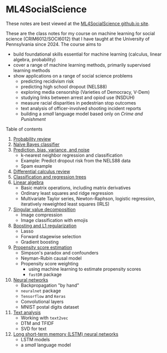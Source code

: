 # ML4SocialScience

These notes are best viewed at the [ML4SocialScience github.io site](https://gregridgeway.github.io/ML4SocialScience).

These are the class notes for my course on machine learning for social science (CRIM6012/SOCI6012) that I have taught at the University of Pennsylvania since 2024. The course aims to 
-  build foundational skills essential for machine learning (calculus, linear algebra, probability)
-  cover a range of machine learning methods, primarily supervised learning methods
-  show applications on a range of social science problems
   -  predicting recidivism risk
   -  predicting high school dropout (NELS88)
   -  exploring media censorship (Varieties of Democracy, V-Dem)
   -  studying links between arrest and opiod use (NSDUH)
   -  measure racial disparities in pedestrian stop outcomes
   -  text analysis of officer-involved shooting incident reports
   -  building a *small* language model based only on *Crime and Punishment*

Table of contents
1. [Probability review](https://gregridgeway.github.io/ML4SocialScience/L01-probability-review.html)
2. [Naïve Bayes classifier](https://gregridgeway.github.io/ML4SocialScience/L02-naive-Bayes.html)
3. [Prediction, bias, variance, and noise](https://gregridgeway.github.io/ML4SocialScience/L03-prediction-bias-variance.html)
    -   k-nearest neighbor regression and classification
    -   Example: Predict dropout risk from the NELS88 data
    -   Spam example
4. [Differential calculus review](https://gregridgeway.github.io/ML4SocialScience/L04-calculus-review.html)
5. [Classification and regression trees](https://gregridgeway.github.io/ML4SocialScience/L05-trees.html)
6. [Linear algebra](https://gregridgeway.github.io/ML4SocialScience/L06-linear-algebra.html)
    -   Basic matrix operations, including matrix derivatives
    -   Ordinary least squares and ridge regression
    -   Multivariate Taylor series, Newton-Raphson, logistic regression, iteratively reweighted least squares (IRLS)
7. [Singular value decomposition](https://gregridgeway.github.io/ML4SocialScience/L07-svd.html)
    -   Image compression
    -   Image classification with emojis
8. [Boosting and L1 regularization](https://gregridgeway.github.io/ML4SocialScience/L08-boosting.html)
    - Lasso
    - Forward stagewise selection
    - Gradient boosting
9. [Propensity score estimation](https://gregridgeway.github.io/ML4SocialScience/L09-propensity-score-estimation.html)
    - Simpson's paradox and confounders
    - Neyman-Rubin causal model
    - Propensity score weighting
       - using machine learning to estimate propensity scores
       - `fastDR` package
10. [Neural networks](https://gregridgeway.github.io/ML4SocialScience/L10-neural-nets.html)
    - Backpropagation "by hand"
    - `neuralnet` package
    - `Tensorflow` and `Keras`
    - Convolutional layers
    - MNIST postal digits dataset
11. [Text analysis](https://gregridgeway.github.io/ML4SocialScience/L11-text.html)
    - Working with `text2vec`
    - DTM and TFIDF
    - SVD for text
12. [Long short-term memory (LSTM) neural networks](https://gregridgeway.github.io/ML4SocialScience/L12-RNN.html)
    - LSTM models
    - a *small* language model
